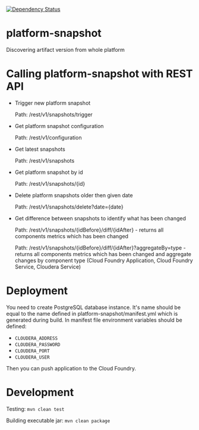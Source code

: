 [![Dependency Status](https://www.versioneye.com/user/projects/573349d2a0ca35004cf77ca2/badge.svg?style=flat)](https://www.versioneye.com/user/projects/573349d2a0ca35004cf77ca2)

# platform-snapshot
Discovering artifact version from whole platform

# Calling platform-snapshot with REST API

* Trigger new platform snapshot

  Path: /rest/v1/snapshots/trigger

* Get platform snapshot configuration

  Path: /rest/v1/configuration

* Get latest snapshots

  Path: /rest/v1/snapshots

* Get platform snapshot by id

  Path: /rest/v1/snapshots/{id}

* Delete platform snapshots older then given date

  Path: /rest/v1/snapshots/delete?date={date}

* Get difference between snapshots to identify what has been changed

  Path: /rest/v1/snapshots/{idBefore}/diff/{idAfter} - returns all components metrics which has been changed

  Path: /rest/v1/snapshots/{idBefore}/diff/{idAfter}?aggregateBy=type - returns all components metrics which has
  been changed and aggregate changes by component type (Cloud Foundry Application, Cloud Foundry Service, Cloudera Service)

# Deployment

  You need to create PostgreSQL database instance. It's name should be equal to the name defined in platform-snapshot/manifest.yml
  which is generated during build.
  In manifest file environment variables should be defined:

  * `CLOUDERA_ADDRESS`
  * `CLOUDERA_PASSWORD`
  * `CLOUDERA_PORT`
  * `CLOUDERA_USER`

  Then you can push application to the Cloud Foundry.

# Development

  Testing: `mvn clean test`

  Building executable jar: `mvn clean package`
